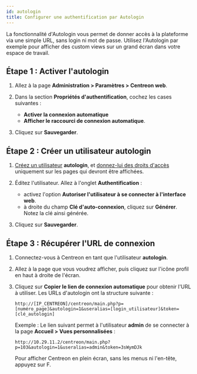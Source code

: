 ```yaml
---
id: autologin
title: Configurer une authentification par Autologin
---
```


La fonctionnalité d'Autologin vous permet de donner accès à la plateforme via une simple URL, sans login ni mot de passe. Utilisez l'Autologin par exemple pour afficher des custom views sur un grand écran dans votre espace de travail. 

## Étape 1 : Activer l'autologin

1. Allez à la page **Administration > Paramètres > Centreon web**.

2. Dans la section **Propriétés d'authentification**, cochez les cases suivantes :

    - **Activer la connexion automatique**
    - **Afficher le raccourci de connexion automatique**. 

3. Cliquez sur **Sauvegarder**.

## Étape 2 : Créer un utilisateur autologin

1. [Créez un utilisateur](../monitoring/basic-objects/contacts-create.md) **autologin**, et [donnez-lui des droits d'accès](../administration/access-control-lists.md) uniquement sur les pages qui devront être affichées.

2. Éditez l'utilisateur. Allez à l'onglet **Authentification** :
    - activez l'option **Autoriser l'utilisateur à se connecter à l'interface web**.
    - à droite du champ **Clé d'auto-connexion**, cliquez sur **Générer**. Notez la clé ainsi générée.

3. Cliquez sur **Sauvegarder**.

## Étape 3 : Récupérer l'URL de connexion

1. Connectez-vous à Centreon en tant que l'utilisateur **autologin**.

2. Allez à la page que vous voudrez afficher, puis cliquez sur l'icône profil en haut à droite de l'écran.

3. Cliquez sur **Copier le lien de connexion automatique** pour obtenir l'URL à utiliser. Les URLs d'autologin ont la structure suivante :

    ```
    http://[IP_CENTREON]/centreon/main.php?p=[numéro_page]&autologin=1&useralias=[login_utilisateur]&token=[clé_autologin]
    ```

    Exemple : Le lien suivant permet à l'utilisateur **admin** de se connecter à la page **Accueil > Vues personnalisées** : 
    ```
    http://10.29.11.2/centreon/main.php?p=103&autologin=1&useralias=admin&token=3sWymDJk
    ```

    Pour afficher Centreon en plein écran, sans les menus ni l'en-tête, appuyez sur F.
